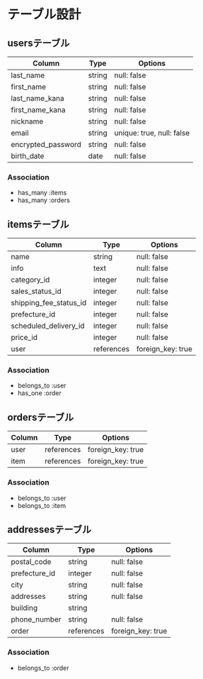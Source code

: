 # テーブル設計

## usersテーブル

| Column             | Type     | Options      |
| ------------------ | -------- | ------------ |
| last_name          | string   | null: false  |
| first_name         | string   | null: false  | 
| last_name_kana     | string   | null: false  |
| first_name_kana    | string   | null: false  |
| nickname           | string   | null: false  |
| email              | string   | unique: true, null: false |
| encrypted_password | string   | null: false  |
| birth_date         | date     | null: false  |

### Association

- has_many :items
- has_many :orders

## itemsテーブル

| Column                 | Type       | Options           |
| ---------------------- | ---------- | ----------------- |
| name                   | string     | null: false       |
| info                   | text       | null: false       |
| category_id            | integer    | null: false       |
| sales_status_id        | integer    | null: false       |
| shipping_fee_status_id | integer    | null: false       |
| prefecture_id          | integer    | null: false       |
| scheduled_delivery_id  | integer    | null: false       |
| price_id               | integer    | null: false       |
| user                   | references | foreign_key: true |

### Association

- belongs_to :user
- has_one :order

## ordersテーブル

| Column         | Type       | Options           |
| -------------- | ---------- | ----------------- |
| user           | references | foreign_key: true |
| item           | references | foreign_key: true |

### Association

- belongs_to :user
- belongs_to :item

## addressesテーブル

| Column          | Type       | Options           |
| --------------- | ---------- | ------------------|
| postal_code     | string     | null: false       |
| prefecture_id   | integer    | null: false       |
| city            | string     | null: false       |
| addresses       | string     | null: false       |
| building        | string     |                   |
| phone_number    | string     | null: false       |
| order           | references | foreign_key: true |

### Association

- belongs_to :order
